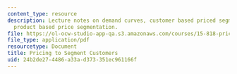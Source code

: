 ```yaml
---
content_type: resource
description: Lecture notes on demand curves, customer based priced segmentation, and
  product based price segmentation.
file: https://ol-ocw-studio-app-qa.s3.amazonaws.com/courses/15-818-pricing-spring-2010/24b2de274486a33ad373351ec961166f_MIT15_818S10_lec05.pdf
file_type: application/pdf
resourcetype: Document
title: Pricing to Segment Customers
uid: 24b2de27-4486-a33a-d373-351ec961166f
---
```

